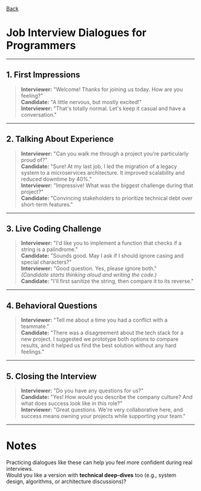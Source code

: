 [Back](../)

# Job Interview Dialogues for Programmers

---

## 1. First Impressions

> **Interviewer:** "Welcome! Thanks for joining us today. How are you feeling?"  
> **Candidate:** "A little nervous, but mostly excited!"  
> **Interviewer:** "That's totally normal. Let's keep it casual and have a conversation."

---

## 2. Talking About Experience

> **Interviewer:** "Can you walk me through a project you're particularly proud of?"  
> **Candidate:** "Sure! At my last job, I led the migration of a legacy system to a microservices architecture. It improved scalability and reduced downtime by 40%."  
> **Interviewer:** "Impressive! What was the biggest challenge during that project?"  
> **Candidate:** "Convincing stakeholders to prioritize technical debt over short-term features."

---

## 3. Live Coding Challenge

> **Interviewer:** "I'd like you to implement a function that checks if a string is a palindrome."  
> **Candidate:** "Sounds good. May I ask if I should ignore casing and special characters?"  
> **Interviewer:** "Good question. Yes, please ignore both."  
> _(Candidate starts thinking aloud and writing the code.)_  
> **Candidate:** "I'll first sanitize the string, then compare it to its reverse."

---

## 4. Behavioral Questions

> **Interviewer:** "Tell me about a time you had a conflict with a teammate."  
> **Candidate:** "There was a disagreement about the tech stack for a new project. I suggested we prototype both options to compare results, and it helped us find the best solution without any hard feelings."

---

## 5. Closing the Interview

> **Interviewer:** "Do you have any questions for us?"  
> **Candidate:** "Yes! How would you describe the company culture? And what does success look like in this role?"  
> **Interviewer:** "Great questions. We're very collaborative here, and success means owning your projects while supporting your team."

---

# Notes

Practicing dialogues like these can help you feel more confident during real interviews.  
Would you like a version with **technical deep-dives** too (e.g., system design, algorithms, or architecture discussions)?
